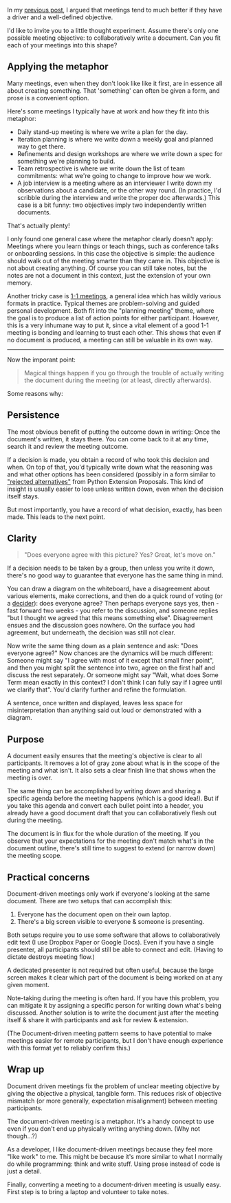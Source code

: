 <!--
.. title: Document-Driven Meetings
.. slug: document-driven-meetings
.. date: 2019-01-18 12:35:00 UTC
.. tags: meetings
.. category: dev
.. link:
.. description:
.. type: text
-->

In my [previous post][prev], I argued that meetings tend to much better if they have a driver and a well-defined objective.

I'd like to invite you to a little thought experiment. Assume there's only one possible meeting objective: to collaboratively write a document. Can you fit each of your meetings into this shape?

<!--more-->

## Applying the metaphor

Many meetings, even when they don't look like like it first, are in essence all about creating something. That 'something' can often be given a form, and prose is a convenient option.

Here's some meetings I typically have at work and how they fit into this metaphor:

- Daily stand-up meeting is where we write a plan for the day.
- Iteration planning is where we write down a weekly goal and planned way to get there.
- Refinements and design workshops are where we write down a spec for something we're planning to build.
- Team retrospective is where we write down the list of team commitments: what we're going to change to improve how we work.
- A job interview is a meeting where as an interviewer I write down my observations about a candidate, or the other way round. (In practice, I'd scribble during the interview and write the proper doc afterwards.) This case is a bit funny: two objectives imply two independently written documents.

That's actually plenty!

I only found one general case where the metaphor clearly doesn't apply: Meetings where you learn things or teach things, such as conference talks or onboarding sessions. In this case the objective is simple: the audience should walk out of the meeting smarter than they came in. This objective is not about creating anything. Of course you can still take notes, but the notes are not a document in this context, just the extension of your own memory.

Another tricky case is [1-1 meetings][11meeting], a general idea which has wildly various formats in practice. Typical themes are problem-solving and guided personal development. Both fit into the "planning meeting" theme, where the goal is to produce a list of action points for either participant. However, this is a very inhumane way to put it, since a vital element of a good 1-1 meeting is bonding and learning to trust each other. This shows that even if no document is produced, a meeting can still be valuable in its own way.

---

Now the imporant point:

> Magical things happen if you go through the trouble of actually writing the document during the meeting (or at least, directly afterwards).

Some reasons why:

## Persistence

The most obvious benefit of putting the outcome down in writing: Once the document's written, it stays there. You can come back to it at any time, search it and review the meeting outcome.

If a decision is made, you obtain a record of who took this decision and when. On top of that, you'd typically write down what the reasoning was and what other options has been considered (possibly in a form similar to ["rejected alternatives"][pep] from Python Extension Proposals. This kind of insight is usually easier to lose unless written down, even when the decision itself stays.

But most importantly, you have a record of what decision, exactly, has been made. This leads to the next point.

## Clarity

> "Does everyone agree with this picture? Yes? Great, let's move on."

If a decision needs to be taken by a group, then unless you write it down, there's no good way to guarantee that everyone has the same thing in mind.

You can draw a diagram on the whiteboard, have a disagreement about various elements, make corrections, and then do a quick round of voting (or a [decider][decider]): does everyone agree? Then perhaps everyone says yes, then - fast forward two weeks - you refer to the discussion, and someone replies "but I thought we agreed that this means something else".  Disagreement ensues and the discussion goes nowhere. On the surface you had agreement, but underneath, the decision was still not clear.

Now write the same thing down as a plain sentence and ask: "Does everyone agree?" Now chances are the dynamics will be much different: Someone might say "I agree with most of it except that small finer point", and then you might split the sentence into two, agree on the first half and discuss the rest separately. Or someone might say "Wait, what does Some Term mean exactly in this context? I don't think I can fully say if I agree until we clarify that". You'd clarify further and refine the formulation.

A sentence, once written and displayed, leaves less space for misinterpretation than anything said out loud or demonstrated with a diagram.

## Purpose

A document easily ensures that the meeting's objective is clear to all participants. It removes a lot of gray zone about what is in the scope of the meeting and what isn't. It also sets a clear finish line that shows when the meeting is over.

The same thing can be accomplished by writing down and sharing a specific agenda before the meeting happens (which is a good idea!). But if you take this agenda and convert each bullet point into a header, you already have a good document draft that you can collaboratively flesh out during the meeting.

The document is in flux for the whole duration of the meeting. If you observe that your expectations for the meeting don't match what's in the document outline, there's still time to suggest to extend (or narrow down) the meeting scope.

## Practical concerns

Document-driven meetings only work if everyone's looking at the same document. There are two setups that can accomplish this:

1. Everyone has the document open on their own laptop.
2. There's a big screen visible to everyone & someone is presenting.

Both setups require you to use some software that allows to collaboratively edit text (I use Dropbox Paper or Google Docs). Even if you have a single presenter, all participants should still be able to connect and edit. (Having to dictate destroys meeting flow.)

A dedicated presenter is not required but often useful, because the large screen makes it clear which part of the document is being worked on at any given moment.

Note-taking during the meeting is often hard. If you have this problem, you can mitigate it by assigning a specific person for writing down what's being discussed. Another solution is to write the document just after the meeting itself & share it with participants and ask for review & extension.

(The Document-driven meeting pattern seems to have potential to make meetings easier for remote participants, but I don't have enough experience with this format yet to reliably confirm this.)

## Wrap up

Document driven meetings fix the problem of unclear meeting objective by giving the objective a physical, tangible form. This reduces risk of objective mismatch (or more generally, expectation misalignment) between meeting participants.

The document-driven meeting is a metaphor. It's a handy concept to use even if you don't end up physically writing anything down. (Why not though...?)

As a developer, I like document-driven meetings because they feel more "like work" to me. This might be because it's more similar to what I normally do while programming: think and write stuff. Using prose instead of code is just a detail.

Finally, converting a meeting to a document-driven meeting is usually easy. First step is to bring a laptop and volunteer to take notes.

[11meeting]: https://a16z.com/2012/08/30/one-on-one/
[decider]: https://liveingreatness.com/core-protocols/decider/
[pep]: https://www.python.org/dev/peps/pep-0484/#rejected-alternatives
[prev]: /posts/efficient-meetings/
